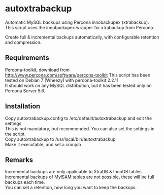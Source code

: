 autoxtrabackup
==============

Automatic MySQL backups using Percona innobackupex (xtrabackup).  
This script uses the innobackupex wrapper for xtrabackup from Percona.  

Create full & incremental backups automatically, with configurable retention and compression.

Requirements
------------
Percona-toolkit, download from http://www.percona.com/software/percona-toolkit
This script has been tested on Debian 7 (Wheezy) with percona-toolkit 2.2.11  
It should work on any MySQL distribution, but it has been tested only on Percona Server 5.6.

Installation
------------
Copy autoxtrabackup.config to /etc/default/autoxtrabackup and edit the settings  
  This is not mandatory, but recommended. You can also set the settings in the script.  
Copy autoxtrabackup to /usr/local/bin/autoxtrabackup  
Make it executable, and set a cronjob  

Remarks
-------
Incremental backups are only applicable to XtraDB & InnoDB tables.  
Incremental backups of MyISAM tables are not possible, these will be full backups each time.  
You can set a retention, how long you want to keep the backups.  
